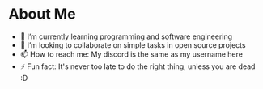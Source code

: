 # About Me




- 🌱 I’m currently learning programming and software engineering
- 👯 I’m looking to collaborate on simple tasks in open source projects
- 📫 How to reach me: My discord is the same as my username here
- ⚡ Fun fact: It's never too late to do the right thing, unless you are dead :D

<!-- 
**AviationGamerX/AviationGamerX** is a ✨ _special_ ✨ repository because its `README.md` (this file) appears on your GitHub profile.

Here are some ideas to get you started:

- 🔭 I’m currently working on ... 
- 🤔 I’m looking for help with ... 
- 💬 Ask me about deep topics, I enjoy chatting on some.
-->
